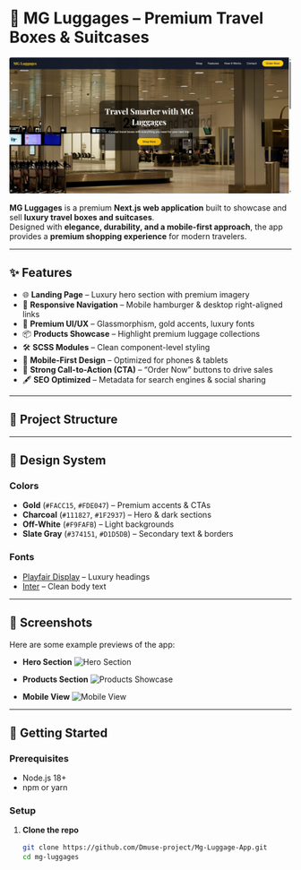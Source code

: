 # 🧳 MG Luggages – Premium Travel Boxes & Suitcases


![Hero Banner](msedge_qk7rJvLzKo.jpg)

**MG Luggages** is a premium **Next.js web application** built to showcase and sell **luxury travel boxes and suitcases**.  
Designed with **elegance, durability, and a mobile-first approach**, the app provides a **premium shopping experience** for modern travelers.  

---

## ✨ Features


- 🌐 **Landing Page** – Luxury hero section with premium imagery  
- 🧭 **Responsive Navigation** – Mobile hamburger & desktop right-aligned links  
- 🎨 **Premium UI/UX** – Glassmorphism, gold accents, luxury fonts  
- 📦 **Products Showcase** – Highlight premium luggage collections  
- 🛠 **SCSS Modules** – Clean component-level styling  
- 📱 **Mobile-First Design** – Optimized for phones & tablets  
- 🔑 **Strong Call-to-Action (CTA)** – “Order Now” buttons to drive sales  
- 🖋 **SEO Optimized** – Metadata for search engines & social sharing  

---

## 📂 Project Structure


---

## 🎨 Design System

### Colors


- **Gold** (`#FACC15`, `#FDE047`) – Premium accents & CTAs  
- **Charcoal** (`#111827`, `#1F2937`) – Hero & dark sections  
- **Off-White** (`#F9FAFB`) – Light backgrounds  
- **Slate Gray** (`#374151`, `#D1D5DB`) – Secondary text & borders  

### Fonts


- [Playfair Display](https://fonts.google.com/specimen/Playfair+Display) – Luxury headings  
- [Inter](https://fonts.google.com/specimen/Inter) – Clean body text  

---

## 📸 Screenshots

Here are some example previews of the app:

- **Hero Section**
  ![Hero Section](./public/readme/screenshot-hero.png)

- **Products Section**
  ![Products Showcase](./public/readme/screenshot-products.png)

- **Mobile View**
  ![Mobile View](./public/readme/screenshot-mobile.png)

---

## 🚀 Getting Started



### Prerequisites
- Node.js 18+  
- npm or yarn  

### Setup

1. **Clone the repo**
   ```bash
   git clone https://github.com/Dmuse-project/Mg-Luggage-App.git
   cd mg-luggages
  